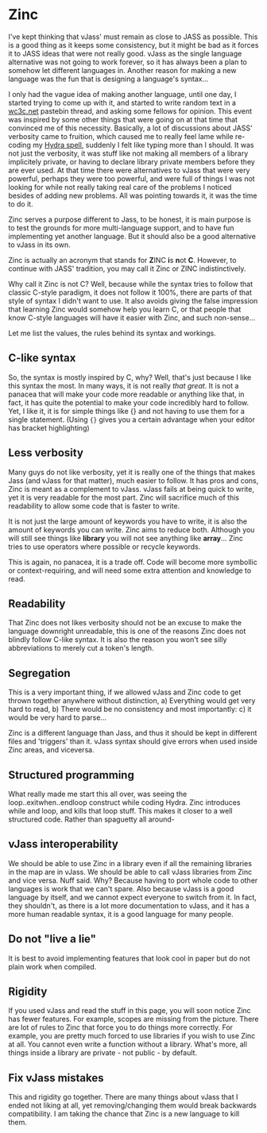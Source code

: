 # Zinc

I've kept thinking that vJass' must remain as close to JASS as possible. This is a good thing as it keeps some
consistency, but it might be bad as it forces it to JASS ideas that were not really good. vJass as the single language
alternative was not going to work forever, so it has always been a plan to somehow let different languages in. Another
reason for making a new language was the fun that is designing a language's syntax...

I only had the vague idea of making another language, until one day, I started trying to come up with it, and started to
write random text in a [wc3c.net](http://www.wc3c.net) pastebin thread, and asking some fellows for opinion. This event
was inspired by some other things that were going on at that time that convinced me of this necessity. Basically, a lot
of discussions about JASS' verbosity came to fruition, which caused me to really feel lame while re-coding
my [Hydra spell](http://www.wc3c.net/showthread.php?t=107709), suddenly I felt like typing more than I should. It was
not just the verbosity, it was stuff like not making all members of a library implicitely private, or having to declare
library private members before they are ever used. At that time there were alternatives to vJass that were very
powerful, perhaps they were too powerful, and were full of things I was not looking for while not really taking real
care of the problems I noticed besides of adding new problems. All was pointing towards it, it was the time to do it.

Zinc serves a purpose different to Jass, to be honest, it is main purpose is to test the grounds for more multi-language
support, and to have fun implementing yet another language. But it should also be a good alternative to vJass in its
own.

Zinc is actually an acronym that stands for **Z**INC **i**s **n**ot **C**. However, to continue with JASS' tradition,
you may call it Zinc or ZINC indistinctively.

Why call it Zinc is not C? Well, because while the syntax tries to follow that classic C-style paradigm, it does not
follow it 100%, there are parts of that style of syntax I didn't want to use. It also avoids giving the false impression
that learning Zinc would somehow help you learn C, or that people that know C-style languages will have it easier with
Zinc, and such non-sense...

Let me list the values, the rules behind its syntax and workings.

## C-like syntax

So, the syntax is mostly inspired by C, why? Well, that's just because I like this syntax the most. In many ways, it is
not really _that great_. It is not a panacea that will make your code more readable or anything like that, in fact,
it has quite the potential to make your code incredibly hard to follow. Yet, I like it, it is for simple things
like {} and not having to use them for a single statement. (Using `{}` gives you a certain advantage when your editor
has bracket highlighting)

## Less verbosity

Many guys do not like verbosity, yet it is really one of the things that makes Jass (and vJass for that matter), much
easier to follow. It has pros and cons, Zinc is meant as a complement to vJass. vJass fails at being quick to write, yet
it is very readable for the most part. Zinc will sacrifice much of this readability to allow some code that is faster to
write.

It is not just the large amount of keywords you have to write, it is also the amount of keywords you can write. Zinc
aims to reduce both. Although you will still see things like **library** you will not see anything like **array**...
Zinc tries to use operators where possible or recycle keywords.

This is again, no panacea, it is a trade off. Code will become more symbollic or context-requiring, and will need some
extra attention and knowledge to read.

## Readability

That Zinc does not likes verbosity should not be an excuse to make the language downright unreadable, this is one of the
reasons Zinc does not blindly follow C-like syntax. It is also the reason you won&apos;t see silly abbreviations to
merely cut a token&apos;s length.

## Segregation

This is a very important thing, if we allowed vJass and Zinc code to get thrown together anywhere without distinction,
a) Everything would get very hard to read, b) There would be no consistency and most importantly: c) it would be very
hard to parse...

Zinc is a different language than Jass, and thus it should be kept in different files and &apos;triggers&apos; than it.
vJass syntax should give errors when used inside Zinc areas, and viceversa.

## Structured programming

What really made me start this all over, was seeing the loop..exitwhen..endloop construct while coding Hydra. Zinc
introduces while and loop, and kills that loop stuff. This makes it closer to a well structured code. Rather than
spaguetty all around-

## vJass interoperability

We should be able to use Zinc in a library even if all the remaining libraries in the map are in vJass. We should be
able to call vJass libraries from Zinc and vice versa. Nuff said. Why? Because having to port whole code to other
languages is work that we can&apos;t spare. Also because vJass is a good language by itself, and we cannot expect
everyone to switch from it. In fact, they shouldn&apos;t, as there is a lot more documentation to vJass, and it has a
more human readable syntax, it is a good language for many people.

## Do not &quot;live a lie&quot;

It is best to avoid implementing features that look cool in paper but do not plain work when compiled.

## Rigidity

If you used vJass and read the stuff in this page, you will soon notice Zinc has fewer features. For example, scopes are
missing from the picture. There are lot of rules to Zinc that force you to do things more correctly. For example, you
are pretty much forced to use libraries if you wish to use Zinc at all. You cannot even write a function without a
library. What&apos;s more, all things inside a library are private - not public - by default.

## Fix vJass mistakes

This and rigidity go together. There are many things about vJass that I ended not liking at all, yet removing/changing
them would break backwards compatibility. I am taking the chance that Zinc is a new language to kill them.
